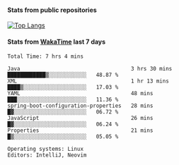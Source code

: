 #### Stats from public repositories

[![Top Langs](https://github-readme-stats.vercel.app/api/top-langs/?username=hyoghurt&layout=compact&exclude_repo=multiserver,docker_compose&langs_count=6)](https://github.com/anuraghazra/github-readme-stats)

#### Stats from [WakaTime](https://wakatime.com/@hyoghurt) last 7 days
<!--START_SECTION:waka-->

```text
Total Time: 7 hrs 4 mins

Java                                   3 hrs 30 mins   ████████████▒░░░░░░░░░░░░   48.87 %
XML                                    1 hr 13 mins    ████▒░░░░░░░░░░░░░░░░░░░░   17.03 %
YAML                                   48 mins         ███░░░░░░░░░░░░░░░░░░░░░░   11.36 %
spring-boot-configuration-properties   28 mins         █▓░░░░░░░░░░░░░░░░░░░░░░░   06.72 %
JavaScript                             26 mins         █▓░░░░░░░░░░░░░░░░░░░░░░░   06.24 %
Properties                             21 mins         █▒░░░░░░░░░░░░░░░░░░░░░░░   05.05 %

Operating systems: Linux
Editors: IntelliJ, Neovim
```

<!--END_SECTION:waka-->
